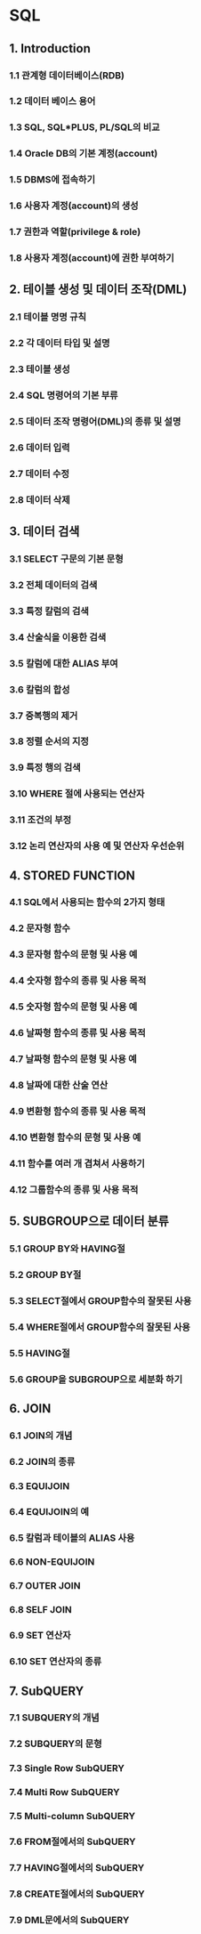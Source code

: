 # SQL
## 1. Introduction
### 1.1 관계형 데이터베이스(RDB)
### 1.2 데이터 베이스 용어
### 1.3 SQL, SQL*PLUS, PL/SQL의 비교
### 1.4 Oracle DB의 기본 계정(account)
### 1.5 DBMS에 접속하기
### 1.6 사용자 계정(account)의 생성
### 1.7 권한과 역할(privilege & role)
### 1.8 사용자 계정(account)에 권한 부여하기

## 2. 테이블 생성 및 데이터 조작(DML)
### 2.1 테이블 명명 규칙
### 2.2 각 데이터 타입 및 설명
### 2.3 테이블 생성
### 2.4 SQL 명령어의 기본 부류
### 2.5 데이터 조작 명령어(DML)의 종류 및 설명
### 2.6 데이터 입력
### 2.7 데이터 수정
### 2.8 데이터 삭제

## 3. 데이터 검색
### 3.1 SELECT 구문의 기본 문형
### 3.2 전체 데이터의 검색
### 3.3 특정 칼럼의 검색
### 3.4 산술식을 이용한 검색
### 3.5 칼럼에 대한 ALIAS 부여
### 3.6 칼럼의 합성
### 3.7 중복행의 제거
### 3.8 정렬 순서의 지정
### 3.9 특정 행의 검색
### 3.10 WHERE 절에 사용되는 연산자
### 3.11 조건의 부정
### 3.12 논리 연산자의 사용 예 및 연산자 우선순위

## 4. STORED FUNCTION
### 4.1 SQL에서 사용되는 함수의 2가지 형태
### 4.2 문자형 함수
### 4.3 문자형 함수의 문형 및 사용 예
### 4.4 숫자형 함수의 종류 및 사용 목적
### 4.5 숫자형 함수의 문형 및 사용 예
### 4.6 날짜형 함수의 종류 및 사용 목적
### 4.7 날짜형 함수의 문형 및 사용 예
### 4.8 날짜에 대한 산술 연산
### 4.9 변환형 함수의 종류 및 사용 목적
### 4.10 변환형 함수의 문형 및 사용 예
### 4.11 함수를 여러 개 겹쳐서 사용하기
### 4.12 그룹함수의 종류 및 사용 목적

## 5. SUBGROUP으로 데이터 분류
### 5.1 GROUP BY와 HAVING절
### 5.2 GROUP BY절
### 5.3 SELECT절에서 GROUP함수의 잘못된 사용
### 5.4 WHERE절에서 GROUP함수의 잘못된 사용
### 5.5 HAVING절
### 5.6 GROUP을 SUBGROUP으로 세분화 하기

## 6. JOIN
### 6.1 JOIN의 개념
### 6.2 JOIN의 종류
### 6.3 EQUIJOIN
### 6.4 EQUIJOIN의 예
### 6.5 칼럼과 테이블의 ALIAS 사용
### 6.6 NON-EQUIJOIN
### 6.7 OUTER JOIN
### 6.8 SELF JOIN
### 6.9 SET 연산자
### 6.10 SET 연산자의 종류

## 7. SubQUERY
### 7.1 SUBQUERY의 개념
### 7.2 SUBQUERY의 문형
### 7.3 Single Row SubQUERY
### 7.4 Multi Row SubQUERY
### 7.5 Multi-column SubQUERY
### 7.6 FROM절에서의 SubQUERY
### 7.7 HAVING절에서의 SubQUERY
### 7.8 CREATE절에서의 SubQUERY
### 7.9 DML문에서의 SubQUERY


